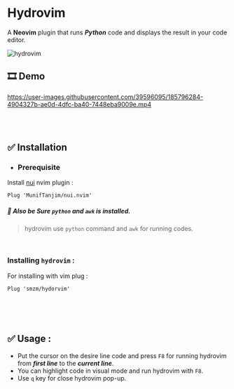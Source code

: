 # Hydrovim
A **Neovim** plugin that runs ***Python*** code and displays the result in your code editor.

![hydrovim](https://user-images.githubusercontent.com/39596095/185785721-00bbf151-697a-4ffa-9692-5589463be80c.png)

##  🎞️ Demo 
https://user-images.githubusercontent.com/39596095/185796284-4904327b-ae0d-4dfc-ba40-7448eba9009e.mp4



<br>
<br>

##  ✅ Installation

- ### Prerequisite
Install [nui](https://github.com/MunifTanjim/nui.nvim) nvim plugin :
```vim
Plug 'MunifTanjim/nui.nvim'
```

##### 🔖 Also be Sure `python` and `awk` is installed.
> hydrovim use ```python``` command and `awk` for running codes.

<br>

### Installing `hydrovim` :
For installing with vim plug : 
```vim
Plug 'smzm/hydorvim'
```


<br>




<br>
<br>

## ✅ Usage : 
- Put the cursor on the desire line code and press `F8` for running hydrovim from ***first line*** to the ***current line***.
- You can highlight code in visual mode and run hydrovim with `F8`.
- Use `q` key for close hydrovim pop-up.




